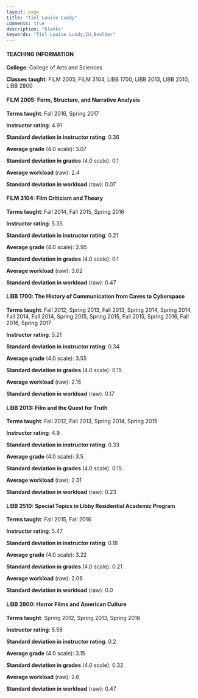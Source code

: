 ```yaml
---
layout: page
title: "Tiel Louise Lundy" 
comments: true
description: "blanks"
keywords: "Tiel Louise Lundy,CU,Boulder"
---
```

<head>
<script src="https://ajax.googleapis.com/ajax/libs/jquery/2.1.3/jquery.min.js"></script>
<script src="https://dl.dropboxusercontent.com/s/pc42nxpaw1ea4o9/highcharts.js?dl=0"></script>
<!-- <script src="../assets/js/highcharts.js"></script> -->
<style type="text/css">@font-face {
	font-family: "Bebas Neue";
	src: url(https://www.filehosting.org/file/details/544349/BebasNeue Regular.otf) format("opentype");
	}
	h1.Bebas { 
		font-family: "Bebas Neue", Verdana, Tahoma;
	}
</style>
</head>
	   
#### TEACHING INFORMATION

**College**: College of Arts and Sciences

**Classes taught**: FILM 2005, FILM 3104, LIBB 1700, LIBB 2013, LIBB 2510, LIBB 2800

#### FILM 2005: Form, Structure, and Narrative Analysis

**Terms taught**: Fall 2016, Spring 2017

**Instructor rating**: 4.91

**Standard deviation in instructor rating**: 0.36

**Average grade** (4.0 scale): 3.07

**Standard deviation in grades** (4.0 scale): 0.1

**Average workload** (raw): 2.4

**Standard deviation in workload** (raw): 0.07

#### FILM 3104: Film Criticism and Theory

**Terms taught**: Fall 2014, Fall 2015, Spring 2016

**Instructor rating**: 5.35

**Standard deviation in instructor rating**: 0.21

**Average grade** (4.0 scale): 2.95

**Standard deviation in grades** (4.0 scale): 0.1

**Average workload** (raw): 3.02

**Standard deviation in workload** (raw): 0.47

#### LIBB 1700: The History of Communication from Caves to Cyberspace

**Terms taught**: Fall 2012, Spring 2013, Fall 2013, Spring 2014, Spring 2014, Fall 2014, Fall 2014, Spring 2015, Spring 2015, Fall 2015, Spring 2016, Fall 2016, Spring 2017

**Instructor rating**: 5.21

**Standard deviation in instructor rating**: 0.34

**Average grade** (4.0 scale): 3.55

**Standard deviation in grades** (4.0 scale): 0.15

**Average workload** (raw): 2.15

**Standard deviation in workload** (raw): 0.17

#### LIBB 2013: Film and the Quest for Truth

**Terms taught**: Fall 2012, Fall 2013, Spring 2014, Spring 2015

**Instructor rating**: 4.9

**Standard deviation in instructor rating**: 0.33

**Average grade** (4.0 scale): 3.5

**Standard deviation in grades** (4.0 scale): 0.15

**Average workload** (raw): 2.31

**Standard deviation in workload** (raw): 0.23

#### LIBB 2510: Special Topics in Libby Residential Academic Program

**Terms taught**: Fall 2015, Fall 2016

**Instructor rating**: 5.47

**Standard deviation in instructor rating**: 0.18

**Average grade** (4.0 scale): 3.22

**Standard deviation in grades** (4.0 scale): 0.21

**Average workload** (raw): 2.06

**Standard deviation in workload** (raw): 0.0

#### LIBB 2800: Horror Films and American Culture

**Terms taught**: Spring 2012, Spring 2013, Spring 2016

**Instructor rating**: 5.56

**Standard deviation in instructor rating**: 0.2

**Average grade** (4.0 scale): 3.15

**Standard deviation in grades** (4.0 scale): 0.32

**Average workload** (raw): 2.6

**Standard deviation in workload** (raw): 0.47

